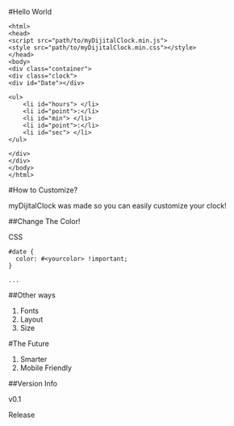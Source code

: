 #Hello World

```
<html>
<head>
<script src="path/to/myDijitalClock.min.js">
<style src="path/to/myDijitalClock.min.css"></style>
</head>
<body>
<div class="container">
<div class="clock">
<div id="Date"></div>

<ul>
	<li id="hours"> </li>
    <li id="point">:</li>
    <li id="min"> </li>
    <li id="point">:</li>
    <li id="sec"> </li>
</ul>

</div>
</div>
</body>
</html>
```

#How to Customize?

myDijitalClock was made so you can easily customize your clock!

##Change The Color!

CSS

```
#date {
  color: #<yourcolor> !important;
}

...
```

##Other ways

1. Fonts
2. Layout
3. Size

#The Future

1. Smarter
2. Mobile Friendly

##Version Info

v0.1

Release
